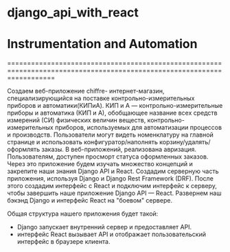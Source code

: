 # django_api_with_react

# Instrumentation and Automation
========================================================================================================================

Создаем веб-приложение chiffre- интернет-магазин, специализирующийся на поставке контрольно-измерительных приборов и 
автоматики(КИПиА).
КИП и А — контрольно-измерительные приборы и автоматика (КИП и А), обобщающее название всех средств измерений (СИ) 
физических величин веществ, контрольно-измерительных приборов, используемых для автоматизации процессов и производств.
Пользователи могут видеть номенклатуру на главной странице и использовать конфигуратор/наполнять корзину/удалять/
оформлять заказы. В веб-приложений, реализована авризация. Пользователям, доступен просморт статуса оформленных заказов.
Через это приложение будем изучать множество концепций и закрепите наши знания Django API и React.
Создадим серверную часть приложения, используя Django и Django Rest Framework (DRF). После этого создадим интерфейс с 
React и подключим интерфейс к серверу, чтобы завершить наше приложение Django API — React.
Развернем наш бэкэнд Django и интерфейс React на "боевом" сервере.

Общая структура нашего приложения будет такой:
- Django запускает внутренний сервер и предоставляет API. 
- интерфейс React вызывает API и отображает пользовательский интерфейс в браузере клиента.